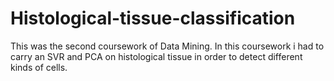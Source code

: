 # Histological-tissue-classification

This was the second coursework of Data Mining. In this coursework i had to carry an SVR and PCA on histological tissue in order to detect different kinds of cells.

